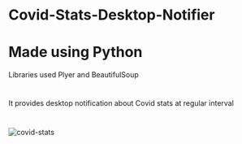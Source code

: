 # Covid-Stats-Desktop-Notifier
# Made using Python
 Libraries used Plyer and BeautifulSoup
 #
 It provides desktop notification about Covid stats at regular interval
 #
![covid-stats](https://user-images.githubusercontent.com/64746160/147449255-ea51e910-6473-4e05-aca2-fdac56092839.jpg)

